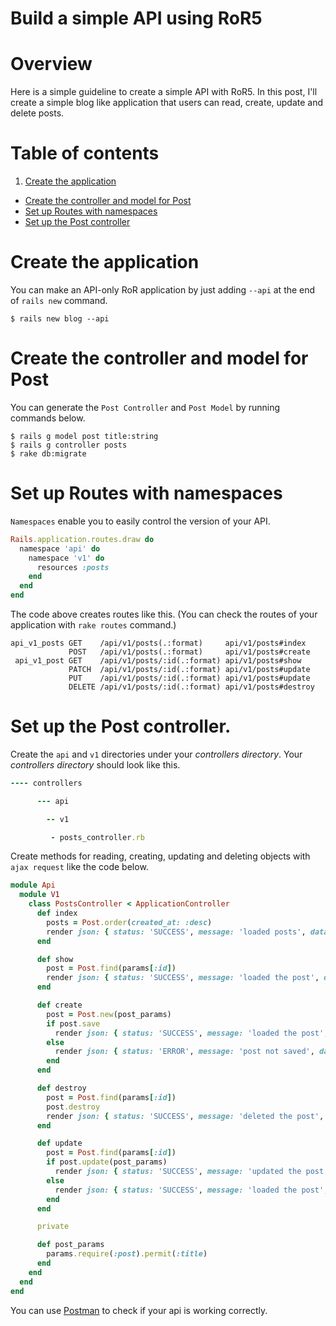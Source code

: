 # Build a simple API using RoR5

# Overview
 Here is a simple guideline to create a simple API with RoR5. In this post, I'll create a simple blog like application that users can read, create, update and delete posts.

# Table of contents

1. [Create the application](#create-the-application)
- [Create the controller and model for Post](#create-the-controller-and-model-for-post)
- [Set up Routes with namespaces](#set-up-routes-with-namespaces)
- [Set up the Post controller](#set-up-the-post-controller)


# Create the application
 You can make an API-only RoR application by just adding `--api` at the end of `rails new` command.

```console
$ rails new blog --api
```
# Create the controller and model for Post
 You can generate the `Post Controller` and `Post Model` by running commands below.

```console
$ rails g model post title:string
$ rails g controller posts
$ rake db:migrate
```

# Set up Routes with namespaces
 `Namespaces` enable you to easily control the version of your API.

```Ruby
Rails.application.routes.draw do
  namespace 'api' do
    namespace 'v1' do
      resources :posts
    end
  end
end
```

 The code above creates routes like this. (You can check the routes of your application with `rake routes` command.)

```console
api_v1_posts GET    /api/v1/posts(.:format)     api/v1/posts#index
             POST   /api/v1/posts(.:format)     api/v1/posts#create
 api_v1_post GET    /api/v1/posts/:id(.:format) api/v1/posts#show
             PATCH  /api/v1/posts/:id(.:format) api/v1/posts#update
             PUT    /api/v1/posts/:id(.:format) api/v1/posts#update
             DELETE /api/v1/posts/:id(.:format) api/v1/posts#destroy
```

# Set up the Post controller.
 Create the `api` and `v1` directories under your _controllers directory_. Your _controllers directory_ should look like this.

```Ruby
---- controllers

      --- api

        -- v1

         - posts_controller.rb
```

 Create methods for reading, creating, updating and deleting objects with `ajax request` like the code below.

```Ruby
module Api
  module V1
    class PostsController < ApplicationController
      def index
        posts = Post.order(created_at: :desc)
        render json: { status: 'SUCCESS', message: 'loaded posts', data: posts }, status: :ok
      end

      def show
        post = Post.find(params[:id])
        render json: { status: 'SUCCESS', message: 'loaded the post', data: post }, status: :ok
      end

      def create
        post = Post.new(post_params)
        if post.save
          render json: { status: 'SUCCESS', message: 'loaded the post', data: post }, status: :ok
        else
          render json: { status: 'ERROR', message: 'post not saved', data: post.errors }, status: :error
        end
      end

      def destroy
        post = Post.find(params[:id])
        post.destroy
        render json: { status: 'SUCCESS', message: 'deleted the post', data: post }, status: :ok
      end

      def update
        post = Post.find(params[:id])
        if post.update(post_params)
          render json: { status: 'SUCCESS', message: 'updated the post', data: post }, status: :ok
        else
          render json: { status: 'SUCCESS', message: 'loaded the post', data: post }, status: :ok
        end
      end

      private

      def post_params
        params.require(:post).permit(:title)
      end
    end
  end
end
```

You can use [Postman](https://www.getpostman.com/) to check if your api is working correctly.
